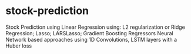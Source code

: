 # stock-prediction
Stock Prediction using Linear Regression using: L2 regularization or Ridge Regression; Lasso; LARSLasso; Gradient Boosting Regressors Neural Network based approaches using 1D Convolutions, LSTM layers with a Huber loss

